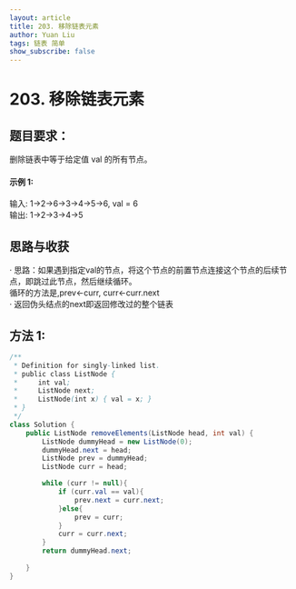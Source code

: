 ```yaml
---
layout: article
title: 203. 移除链表元素
author: Yuan Liu
tags: 链表 简单
show_subscribe: false
---
```


# 203. 移除链表元素

## 题目要求：
删除链表中等于给定值 val 的所有节点。  
 
#### 示例 1:  
输入: 1->2->6->3->4->5->6, val = 6  
输出: 1->2->3->4->5  

## 思路与收获
· 思路：如果遇到指定val的节点，将这个节点的前置节点连接这个节点的后续节点，即跳过此节点，然后继续循环。  
循环的方法是,prev←curr, curr←curr.next  
· 返回伪头结点的next即返回修改过的整个链表

## 方法 1:
```java
/**
 * Definition for singly-linked list.
 * public class ListNode {
 *     int val;
 *     ListNode next;
 *     ListNode(int x) { val = x; }
 * }
 */
class Solution {
    public ListNode removeElements(ListNode head, int val) {
        ListNode dummyHead = new ListNode(0);
        dummyHead.next = head;
        ListNode prev = dummyHead;
        ListNode curr = head;

        while (curr != null){
            if (curr.val == val){
                prev.next = curr.next;
            }else{
                prev = curr;
            }
            curr = curr.next;                        
        }
        return dummyHead.next;
        
    }
}
```  






